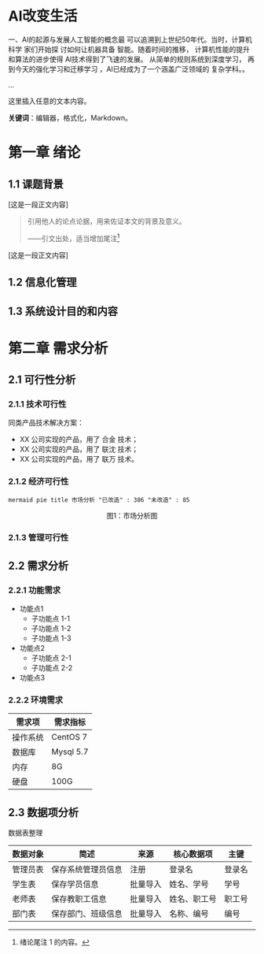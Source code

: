 # AI改变生活

一、AI的起源与发展人工智能的概念最
可以追溯到上世纪50年代。当时，计算机科学
家们开始探
讨如何让机器具备
智能。随着时间的推移，
计算机性能的提升和算法的进步使得
AI技术得到了飞速的发展。
从简单的规则系统到深度学习，
再到今天的强化学习和迁移学习
，AI已经成为了一个涵盖广泛领域的
复杂学科。。

...

这里插入任意的文本内容。

**关键词**：编辑器，格式化，Markdown。

# 第一章 绪论

## 1.1 课题背景

[这是一段正文内容]

>引用他人的论点论据，用来佐证本文的背景及意义。
>
>——引文出处，适当增加尾注[^1]

[这是一段正文内容]

## 1.2 信息化管理

## 1.3 系统设计目的和内容

[^1]: 绪论尾注 1 的内容。

# 第二章 需求分析

## 2.1 可行性分析

### 2.1.1 技术可行性

同类产品技术解决方案：

- XX 公司实现的产品，用了 合金 技术；
- XX 公司实现的产品，用了 联沈 技术；
- XX 公司实现的产品，用了 联万 技术。

### 2.1.2 经济可行性

​```mermaid
pie title 市场分析
    "已改造" : 386
    "未改造" : 85
​```

<center>图1：市场分析图</center>

### 2.1.3 管理可行性

## 2.2 需求分析

### 2.2.1 功能需求

- 功能点1
  - 子功能点 1-1
  - 子功能点 1-2
  - 子功能点 1-3
- 功能点2
  - 子功能点 2-1
  - 子功能点 2-2
- 功能点3

### 2.2.2 环境需求

| 需求项   | 需求指标  |
| -------- | --------- |
| 操作系统 | CentOS 7  |
| 数据库   | Mysql 5.7 |
| 内存     | 8G        |
| 硬盘     | 100G      |

## 2.3 数据项分析

数据表整理

| 数据对象 | 简述               | 来源     | 核心数据项   | 主键   |
| -------- | ------------------ | -------- | ------------ | ------ |
| 管理员表 | 保存系统管理员信息 | 注册     | 登录名       | 登录名 |
| 学生表   | 保存学员信息       | 批量导入 | 姓名、学号   | 学号   |
| 老师表   | 保存教职工信息     | 批量导入 | 姓名、职工号 | 职工号 |
| 部门表   | 保存部门、班级信息 | 批量导入 | 名称、编号   | 编号   |

